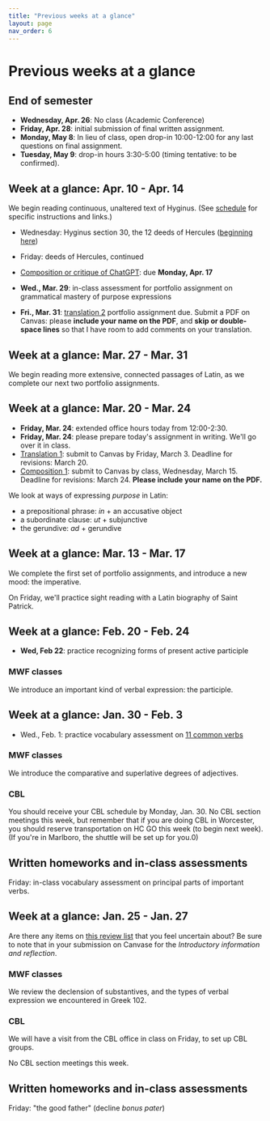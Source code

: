 ```yaml
---
title: "Previous weeks at a glance"
layout: page
nav_order: 6
---
```



# Previous weeks at a glance


## End of semester

- **Wednesday, Apr. 26**: No class  (Academic Conference)
- **Friday, Apr. 28**: initial submission of final written assignment.
- **Monday, May 8**: In lieu of class, open drop-in 10:00-12:00 for any last questions on final assignment.
- **Tuesday, May 9**: drop-in hours 3:30-5:00 (timing tentative: to be confirmed).



## Week at a glance: Apr. 10 - Apr. 14

We begin reading continuous, unaltered text of Hyginus.  (See [schedule](./schedule/) for specific instructions and links.)

- Wednesday: Hyginus section 30, the 12 deeds of Hercules ([beginning here](./hyginus/reader/30pr.1.1-30pr.1.15a.html))
- Friday: deeds of Hercules, continued
- [Composition or critique of ChatGPT](./assignments/latinchat/): due **Monday, Apr. 17**



- **Wed., Mar. 29**:  in-class assessment for portfolio assignment on grammatical mastery of purpose expressions
- **Fri., Mar. 31**:  [translation 2](./assignments/translation2/) portfolio assignment due. Submit a PDF on Canvas: please **include your name on the PDF**, and **skip or double-space lines** so that I have room to add comments on your translation.

## Week at a glance: Mar. 27 - Mar. 31

We begin reading more extensive, connected passages of Latin, as we complete our next two portfolio assignments.



## Week at a glance: Mar. 20 - Mar. 24

- **Friday, Mar. 24**: extended office hours today from 12:00-2:30.
- **Friday, Mar. 24**: please prepare today's assignment in writing.  We'll go over it in class.
- [Translation 1](./assignments/translation1/):  submit to Canvas by Friday, March 3. Deadline for revisions: March 20.
- [Composition 1](./assignments/composition1/):  submit to Canvas by class, Wednesday, March 15.  Deadline for revisions: March 24.  **Please include your name on the PDF.**


We look at ways of expressing *purpose* in Latin:

- a prepositional phrase: *in* + an accusative object
- a subordinate clause: *ut* + subjunctive
- the gerundive: *ad* + gerundive
## Week at a glance: Mar. 13 - Mar. 17

We complete the first set of portfolio assignments, and introduce a new mood:  the imperative.

On Friday, we'll practice sight reading with a Latin biography of Saint Patrick.


## Week at a glance: Feb. 20 - Feb. 24

- **Wed, Feb 22**: practice recognizing forms of present active participle 
 
### MWF classes

We introduce an important kind of verbal expression: the participle.




## Week at a glance: Jan. 30 - Feb. 3


- Wed., Feb. 1: practice vocabulary assessment on [11 common verbs](https://neelsmith.github.io/latin102/review/verbs1/)

 
### MWF classes

We introduce the comparative and superlative degrees of adjectives.


### CBL

You should receive your CBL schedule by Monday, Jan. 30.  No CBL section meetings this week, but remember that if you are doing CBL in Worcester, you should reserve transportation on HC GO this week (to begin next week).  (If you're in Marlboro, the shuttle will be set up for you.0)

## Written homeworks and in-class assessments

Friday: in-class vocabulary assessment on principal parts of important verbs.


## Week at a glance: Jan. 25 - Jan. 27

Are there any items on [this review list](https://neelsmith.github.io/latin102/review/overview/) that you feel uncertain about?  Be sure to note that in your submission on Canvase for the *Introductory information and reflection*.

### MWF classes

We review the declension of substantives, and the types of verbal expression we encountered in Greek 102.

### CBL

We will have a visit from the CBL office in class on Friday, to set up CBL groups.


No CBL section meetings this week.

## Written homeworks and in-class assessments

Friday: "the good father" (decline *bonus pater*)

